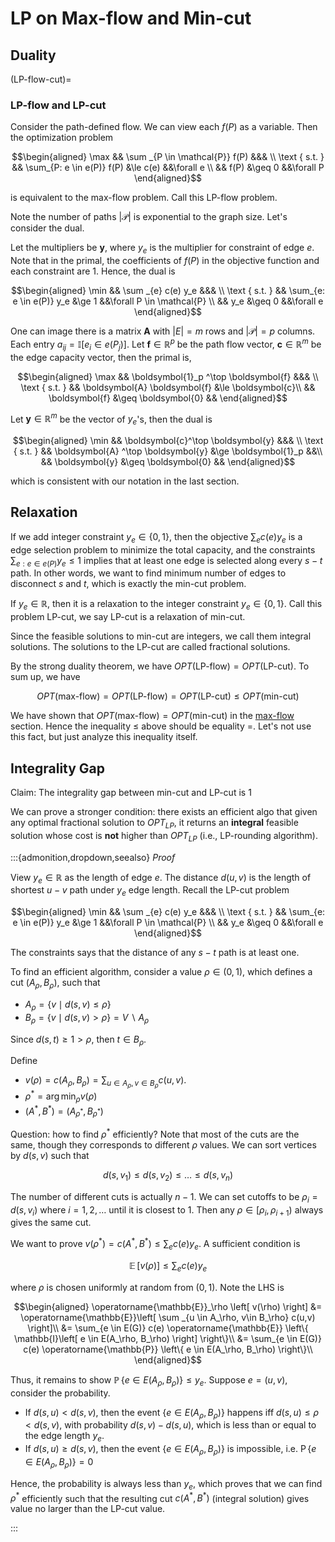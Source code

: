 # LP on Max-flow and Min-cut

## Duality

(LP-flow-cut)=
### LP-flow and LP-cut

Consider the path-defined flow. We can view each $f(P)$ as a variable. Then the optimization problem

$$\begin{aligned}
\max && \sum _{P \in \mathcal{P}} f(P) &&& \\
\text { s.t. }
&& \sum_{P: e \in e(P)} f(P) &\le c(e)  &&\forall e \\
&& f(P) &\geq 0  &&\forall P
\end{aligned}$$

is equivalent to the max-flow problem. Call this LP-flow problem.

Note the number of paths $\left\vert \mathcal{P} \right\vert$ is exponential to the graph size. Let's consider the dual.

Let the multipliers be $\boldsymbol{y}$, where $y_e$ is the multiplier for constraint of edge $e$. Note that in the primal, the coefficients of $f(P)$ in the objective function and each constraint are $1$. Hence, the dual is

$$\begin{aligned}
\min && \sum _{e} c(e) y_e &&& \\
\text { s.t. }
&& \sum_{e: e \in e(P)} y_e &\ge 1  &&\forall P \in \mathcal{P} \\
&& y_e &\geq 0  &&\forall e
\end{aligned}$$

One can image there is a matrix $\boldsymbol{A}$ with $\left\vert E \right\vert = m$ rows and $\left\vert \mathcal{P} \right\vert = p$ columns. Each entry $a_{ij}=\mathbb{I} [e_i \in e(P_j)]$. Let $\boldsymbol{f} \in \mathbb{R} ^{p}$ be the path flow vector, $\boldsymbol{c} \in \mathbb{R} ^ m$ be the edge capacity vector, then the primal is,

$$\begin{aligned}
\max && \boldsymbol{1}_p ^\top \boldsymbol{f}   &&& \\
\text { s.t. }
&& \boldsymbol{A} \boldsymbol{f}  &\le \boldsymbol{c}\\
&& \boldsymbol{f}  &\geq \boldsymbol{0}  &&
\end{aligned}$$

Let $\boldsymbol{y} \in \mathbb{R} ^{m}$ be the vector of $y_e$'s, then the dual is

$$\begin{aligned}
\min && \boldsymbol{c}^\top  \boldsymbol{y} &&& \\
\text { s.t. }
&& \boldsymbol{A} ^\top \boldsymbol{y}  &\ge \boldsymbol{1}_p   &&\\
&& \boldsymbol{y}  &\geq \boldsymbol{0}   &&
\end{aligned}$$

which is consistent with our notation in the last section.



## Relaxation

If we add integer constraint $y_e \in \left\{ 0,1 \right\}$, then the objective $\sum _{e} c(e) y_e$ is a edge selection problem to minimize the total capacity, and the constraints $\sum_{e: e \in e(P)} y_e \le 1$ implies that at least one edge is selected along every $s-t$ path. In other words, we want to find minimum number of edges to disconnect $s$ and $t$, which is exactly the min-cut problem.

If $y_e \in \mathbb{R}$, then it is a relaxation to the integer constraint $y_e \in \left\{ 0, 1 \right\}$. Call this problem LP-cut, we say LP-cut is a relaxation of min-cut.



Since the feasible solutions to min-cut are integers, we call them integral solutions. The solutions to the LP-cut are called fractional solutions.

By the strong duality theorem, we have $OPT(\text{LP-flow} ) = OPT(\text{LP-cut})$. To sum up, we have

$$
OPT(\text{max-flow} ) = OPT(\text{LP-flow} ) = OPT(\text{LP-cut}) \le OPT(\text{min-cut} )
$$

We have shown that $OPT(\text{max-flow} ) = OPT(\text{min-cut} )$ in the [max-flow](../25-graph-related/31-maximum-flow) section. Hence the inequality $\le$ above should be equality $=$. Let's not use this fact, but just analyze this inequality itself.



## Integrality Gap

Claim: The integrality gap between min-cut and LP-cut is 1

We can prove a stronger condition: there exists an efficient algo that given any optimal fractional solution to $OPT_{LP}$, it returns an **integral** feasible solution whose cost is **not** higher than $OPT_{LP}$ (i.e., LP-rounding algorithm).

:::{admonition,dropdown,seealso} *Proof*

View $y_e \in \mathbb{R}$ as the length of edge $e$. The distance $d(u,v)$ is the length of shortest $u-v$ path under $y_e$ edge length. Recall the LP-cut problem

$$\begin{aligned}
\min && \sum _{e} c(e) y_e &&& \\
\text { s.t. }
&& \sum_{e: e \in e(P)} y_e &\ge 1  &&\forall P \in \mathcal{P} \\
&& y_e &\geq 0  &&\forall e
\end{aligned}$$

The constraints says that the distance of any $s-t$ path is at least one.

To find an efficient algorithm, consider a value $\rho \in (0,1)$, which defines a cut $(A_\rho, B_\rho)$, such that
- $A_\rho = \left\{ v \mid d(s,v) \le \rho \right\}$
- $B_\rho = \left\{ v \mid d(s,v) > \rho \right\} = V \backslash A_\rho$

Since $d(s,t) \ge 1 > \rho$, then $t \in B_\rho$.

Define
- $v(\rho) = c(A_\rho, B_\rho) = \sum _{u \in A_\rho, v\in B_\rho} c(u,v)$.
- $\rho^* = \arg\min _\rho v(\rho)$
- $(A^*, B^*) = (A_{\rho ^*}, B_{\rho ^*})$

Question: how to find $\rho^*$ efficiently? Note that most of the cuts are the same, though they corresponds to different $\rho$ values. We can sort vertices by $d(s,v)$ such that

$$
d(s,v_1) \le d(s,v_2) \le \ldots \le d(s, v_n)
$$

The number of different cuts is actually $n-1$. We can set cutoffs to be $\rho_i = d(s,v_i)$ where $i = 1, 2, \ldots$ until it is closest to 1. Then any $\rho \in [\rho_i, \rho_{i+1})$ always gives the same cut.

We want to prove $v(\rho^*) = c(A^*, B^*) \le \sum_{e} c(e)y_e$. A sufficient condition is

$$
\operatorname{\mathbb{E}} [v(\rho) ]\le \sum_{e} c(e)y_e
$$

where $\rho$ is chosen uniformly at random from $(0,1)$. Note the LHS is


$$\begin{aligned}
\operatorname{\mathbb{E}}_\rho \left[ v(\rho) \right]
&= \operatorname{\mathbb{E}}\left[ \sum _{u \in A_\rho, v\in B_\rho} c(u,v) \right]\\
&= \sum_{e \in E(G)} c(e) \operatorname{\mathbb{E}} \left\{ \mathbb{I}\left[ e \in E(A_\rho, B_\rho) \right] \right\}\\
&= \sum_{e \in E(G)} c(e) \operatorname{\mathbb{P}} \left\{ e \in E(A_\rho, B_\rho)  \right\}\\
\end{aligned}$$

Thus, it remains to show $\operatorname{\mathbb{P}} \left\{ e \in E(A_\rho, B_\rho)  \right\}\le y_e$. Suppose $e=(u, v)$, consider the probability.

- If $d(s, u) < d(s, v)$, then the event $\left\{ e \in E(A_\rho, B_\rho)  \right\}$ happens iff $d(s,u)\le \rho < d(s,v)$, with probability $d(s, v)-d(s, u)$, which is less than or equal to the edge length $y_e$.
- If $d(s, u) \ge d(s, v)$, then the event $\left\{ e \in E(A_\rho, B_\rho)  \right\}$ is impossible, i.e. $\operatorname{P} \left\{ e \in E(A_\rho, B_\rho)  \right\}=0$

Hence, the probability is always less than $y_e$, which proves that we can find $\rho^*$ efficiently such that the resulting cut $c(A^*, B^*)$ (integral solution) gives value no larger than the LP-cut value.

:::
